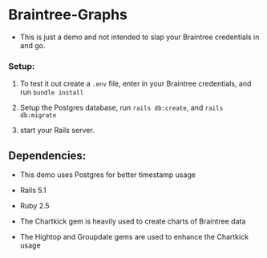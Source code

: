 # Braintree-Graphs

* This is just a demo and not intended to slap your Braintree credentials in and go.

### Setup:

1) To test it out create a `.env` file, enter in your Braintree credentials, and run `bundle install`

2) Setup the Postgres database, run `rails db:create`, and `rails db:migrate`

3) start your Rails server.

## Dependencies:

* This demo uses Postgres for better timestamp usage

* Rails 5.1

* Ruby 2.5

* The Chartkick gem is heavily used to create charts of Braintree data

* The Hightop and Groupdate gems are used to enhance the Chartkick usage
